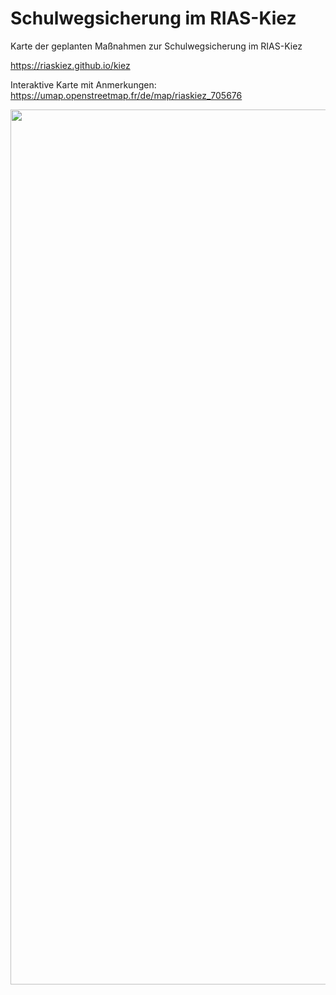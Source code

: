 # Schulwegsicherung im RIAS-Kiez
Karte der geplanten Maßnahmen zur Schulwegsicherung im RIAS-Kiez

https://riaskiez.github.io/kiez

Interaktive Karte mit Anmerkungen:
https://umap.openstreetmap.fr/de/map/riaskiez_705676

<img src="https://raw.githubusercontent.com/riaskiez/kiez/main/RIAS-Kiezblock%20Karte.png" width=1400>


